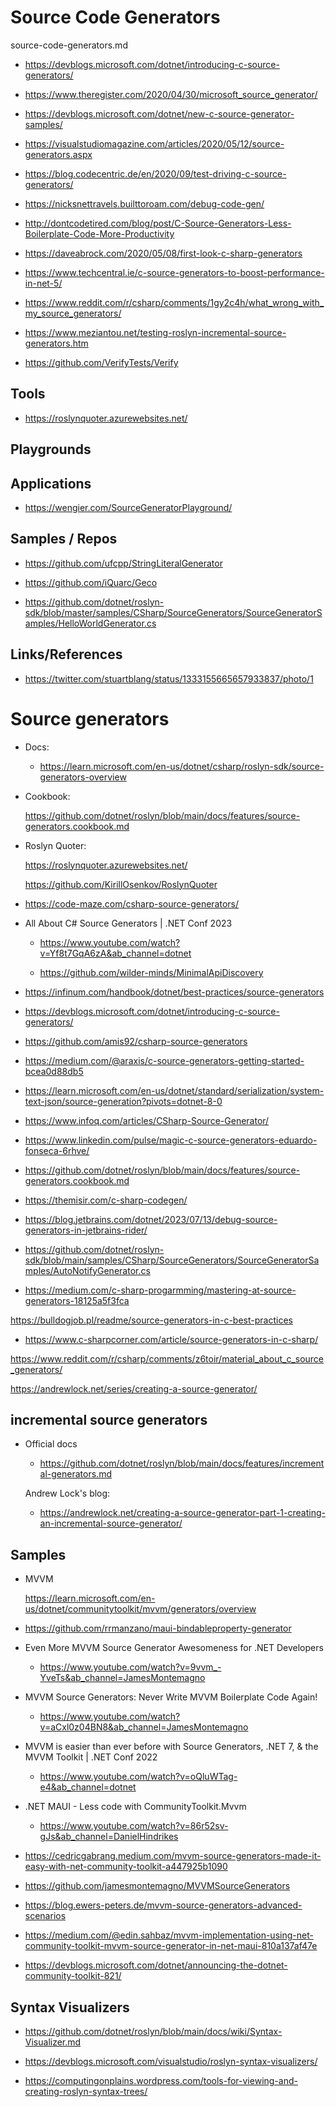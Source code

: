# Source Code Generators
    
source-code-generators.md

*   https://devblogs.microsoft.com/dotnet/introducing-c-source-generators/

*   https://www.theregister.com/2020/04/30/microsoft_source_generator/

*   https://devblogs.microsoft.com/dotnet/new-c-source-generator-samples/

*   https://visualstudiomagazine.com/articles/2020/05/12/source-generators.aspx

*   https://blog.codecentric.de/en/2020/09/test-driving-c-source-generators/

*   https://nicksnettravels.builttoroam.com/debug-code-gen/

*   http://dontcodetired.com/blog/post/C-Source-Generators-Less-Boilerplate-Code-More-Productivity

*   https://daveabrock.com/2020/05/08/first-look-c-sharp-generators

*   https://www.techcentral.ie/c-source-generators-to-boost-performance-in-net-5/

*   https://www.reddit.com/r/csharp/comments/1gy2c4h/what_wrong_with_my_source_generators/

*   https://www.meziantou.net/testing-roslyn-incremental-source-generators.htm

*   https://github.com/VerifyTests/Verify

## Tools

*   https://roslynquoter.azurewebsites.net/

## Playgrounds

## Applications

*   https://wengier.com/SourceGeneratorPlayground/

## Samples / Repos

*   https://github.com/ufcpp/StringLiteralGenerator

*   https://github.com/iQuarc/Geco

*   https://github.com/dotnet/roslyn-sdk/blob/master/samples/CSharp/SourceGenerators/SourceGeneratorSamples/HelloWorldGenerator.cs

## Links/References

*   https://twitter.com/stuartblang/status/1333155665657933837/photo/1


# Source generators

*   Docs: 

    *   https://learn.microsoft.com/en-us/dotnet/csharp/roslyn-sdk/source-generators-overview

*   Cookbook: 

    https://github.com/dotnet/roslyn/blob/main/docs/features/source-generators.cookbook.md

*   Roslyn Quoter: 

    https://roslynquoter.azurewebsites.net/

    https://github.com/KirillOsenkov/RoslynQuoter

*   https://code-maze.com/csharp-source-generators/

*   All About C# Source Generators | .NET Conf 2023

    *   https://www.youtube.com/watch?v=Yf8t7GqA6zA&ab_channel=dotnet

    *   https://github.com/wilder-minds/MinimalApiDiscovery

*   https://infinum.com/handbook/dotnet/best-practices/source-generators

*   https://devblogs.microsoft.com/dotnet/introducing-c-source-generators/

*   https://github.com/amis92/csharp-source-generators

*   https://medium.com/@araxis/c-source-generators-getting-started-bcea0d88db5

*   https://learn.microsoft.com/en-us/dotnet/standard/serialization/system-text-json/source-generation?pivots=dotnet-8-0

*   https://www.infoq.com/articles/CSharp-Source-Generator/

*   https://www.linkedin.com/pulse/magic-c-source-generators-eduardo-fonseca-6rhve/

*   https://github.com/dotnet/roslyn/blob/main/docs/features/source-generators.cookbook.md

*   https://themisir.com/c-sharp-codegen/

*   https://blog.jetbrains.com/dotnet/2023/07/13/debug-source-generators-in-jetbrains-rider/

*   https://github.com/dotnet/roslyn-sdk/blob/main/samples/CSharp/SourceGenerators/SourceGeneratorSamples/AutoNotifyGenerator.cs

*   https://medium.com/c-sharp-progarmming/mastering-at-source-generators-18125a5f3fca

https://bulldogjob.pl/readme/source-generators-in-c-best-practices


*   https://www.c-sharpcorner.com/article/source-generators-in-c-sharp/

https://www.reddit.com/r/csharp/comments/z6toir/material_about_c_source_generators/

https://andrewlock.net/series/creating-a-source-generator/


## incremental source generators

*   Official docs

    *   https://github.com/dotnet/roslyn/blob/main/docs/features/incremental-generators.md 
    
    Andrew Lock's blog: 
    
    *   https://andrewlock.net/creating-a-source-generator-part-1-creating-an-incremental-source-generator/


## Samples

*   MVVM

    https://learn.microsoft.com/en-us/dotnet/communitytoolkit/mvvm/generators/overview

*   https://github.com/rrmanzano/maui-bindableproperty-generator

*   Even More MVVM Source Generator Awesomeness for .NET Developers

    *   https://www.youtube.com/watch?v=9vvm_-YveTs&ab_channel=JamesMontemagno

*   MVVM Source Generators: Never Write MVVM Boilerplate Code Again!

    *   https://www.youtube.com/watch?v=aCxl0z04BN8&ab_channel=JamesMontemagno

*   MVVM is easier than ever before with Source Generators, .NET 7, & the MVVM Toolkit | .NET Conf 2022

    *   https://www.youtube.com/watch?v=oQluWTag-e4&ab_channel=dotnet

*   .NET MAUI - Less code with CommunityToolkit.Mvvm

    *   https://www.youtube.com/watch?v=86r52sv-gJs&ab_channel=DanielHindrikes

*   https://cedricgabrang.medium.com/mvvm-source-generators-made-it-easy-with-net-community-toolkit-a447925b1090

*   https://github.com/jamesmontemagno/MVVMSourceGenerators

*   https://blog.ewers-peters.de/mvvm-source-generators-advanced-scenarios

*   https://medium.com/@edin.sahbaz/mvvm-implementation-using-net-community-toolkit-mvvm-source-generator-in-net-maui-810a137af47e

*   https://devblogs.microsoft.com/dotnet/announcing-the-dotnet-community-toolkit-821/


## Syntax Visualizers

*   https://github.com/dotnet/roslyn/blob/main/docs/wiki/Syntax-Visualizer.md

*   https://devblogs.microsoft.com/visualstudio/roslyn-syntax-visualizers/

*   https://computingonplains.wordpress.com/tools-for-viewing-and-creating-roslyn-syntax-trees/
